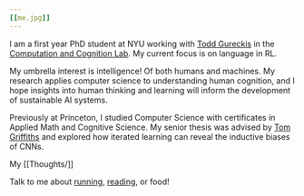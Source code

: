 ```yaml
---
[[me.jpg]]
---
```


I am a first year PhD student at NYU working with <a href="https://todd.gureckislab.org/" target="_blank">Todd Gureckis</a> in the <a href="https://gureckislab.org/" target="_blank">Computation and Cognition Lab</a>. My current focus is on language in RL. 

My umbrella interest is intelligence! Of both humans and machines. My research applies computer science to understanding human cognition, and I hope insights into human thinking and learning will inform the development of sustainable AI systems. 

Previously at Princeton, I studied Computer Science with certificates in Applied Math and Cognitive Science. My senior thesis was advised by <a href="https://cocosci.princeton.edu/tom/index.php" target="_blank">Tom Griffiths</a> and explored how iterated learning can reveal the inductive biases of CNNs. 

My [[Thoughts/]]

Talk to me about <a href="https://strava.app.link/wUsXaJj1cIb" target="_blank">running</a>, <a href="https://www.goodreads.com/user/show/163690984-ellen-su" target="_blank">reading</a>, or food!